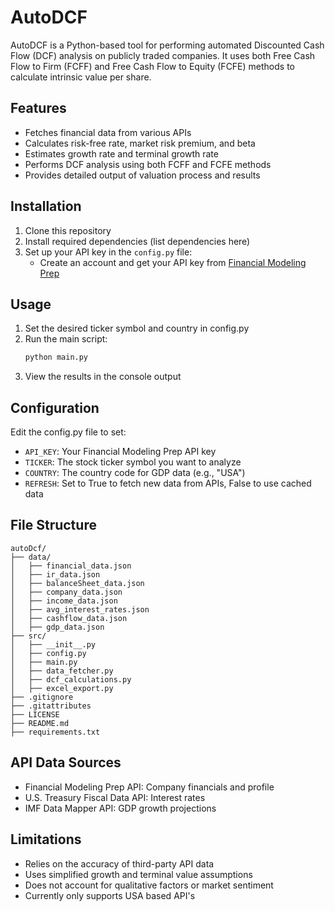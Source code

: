 # AutoDCF
AutoDCF is a Python-based tool for performing automated Discounted Cash Flow (DCF) analysis on publicly traded companies. It uses both Free Cash Flow to Firm (FCFF) and Free Cash Flow to Equity (FCFE) methods to calculate intrinsic value per share.

## Features
- Fetches financial data from various APIs
- Calculates risk-free rate, market risk premium, and beta
- Estimates growth rate and terminal growth rate
- Performs DCF analysis using both FCFF and FCFE methods
- Provides detailed output of valuation process and results

## Installation
1. Clone this repository
2. Install required dependencies (list dependencies here)
3. Set up your API key in the `config.py` file:
   - Create an account and get your API key from [Financial Modeling Prep](https://site.financialmodelingprep.com/developer/docs/dashboard)

## Usage
1. Set the desired ticker symbol and country in config.py
2. Run the main script:
   ```bash
   python main.py
   ```
3. View the results in the console output

## Configuration
Edit the config.py file to set:
- `API_KEY`: Your Financial Modeling Prep API key
- `TICKER`: The stock ticker symbol you want to analyze
- `COUNTRY`: The country code for GDP data (e.g., "USA")
- `REFRESH`: Set to True to fetch new data from APIs, False to use cached data

## File Structure
```
autoDcf/
├── data/
│   ├── financial_data.json
│   ├── ir_data.json
│   ├── balanceSheet_data.json
│   ├── company_data.json
│   ├── income_data.json
│   ├── avg_interest_rates.json
│   ├── cashflow_data.json
│   ├── gdp_data.json
├── src/
│   ├── __init__.py
│   ├── config.py
│   ├── main.py
│   ├── data_fetcher.py
│   ├── dcf_calculations.py
│   ├── excel_export.py
├── .gitignore
├── .gitattributes
├── LICENSE
├── README.md
├── requirements.txt
```

## API Data Sources
- Financial Modeling Prep API: Company financials and profile
- U.S. Treasury Fiscal Data API: Interest rates
- IMF Data Mapper API: GDP growth projections

## Limitations
- Relies on the accuracy of third-party API data
- Uses simplified growth and terminal value assumptions
- Does not account for qualitative factors or market sentiment
- Currently only supports USA based API's 
